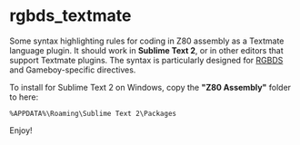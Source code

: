 rgbds_textmate
==============

Some syntax highlighting rules for coding in Z80 assembly as a Textmate language plugin.
It should work in **Sublime Text 2**, or in other editors that support Textmate plugins.
The syntax is particularly designed for [RGBDS](http://www.otakunozoku.com/rednex-gameboy-development-system/) and Gameboy-specific directives.

To install for Sublime Text 2 on Windows, copy the **"Z80 Assembly"** folder to here:

    %APPDATA%\Roaming\Sublime Text 2\Packages

Enjoy!

